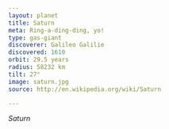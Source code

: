 ```yaml
---
layout: planet
title: Saturn
meta: Ring-a-ding-ding, yo!
type: gas-giant
discoverer: Galileo Galilie
discovered: 1610
orbit: 29.5 years
radius: 58232 km
tilt: 27°
image: saturn.jpg
source: http://en.wikipedia.org/wiki/Saturn

---
```


*Saturn*